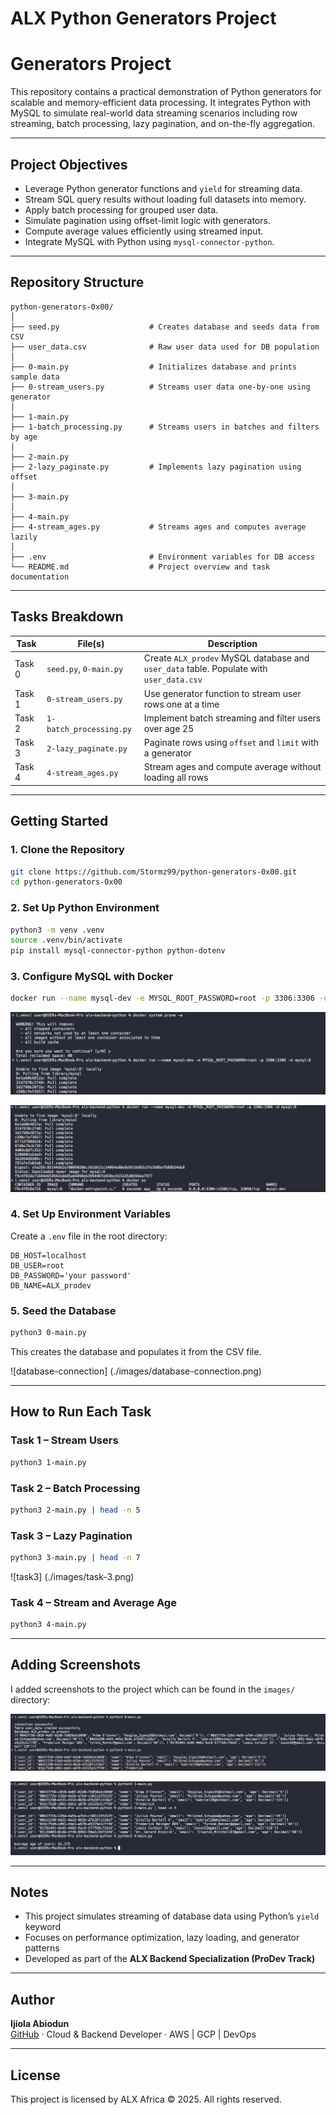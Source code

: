 # ALX Python Generators Project

# Generators Project

This repository contains a practical demonstration of Python generators for scalable and memory-efficient data processing. It integrates Python with MySQL to simulate real-world data streaming scenarios including row streaming, batch processing, lazy pagination, and on-the-fly aggregation.

---

## Project Objectives

- Leverage Python generator functions and `yield` for streaming data.
- Stream SQL query results without loading full datasets into memory.
- Apply batch processing for grouped user data.
- Simulate pagination using offset-limit logic with generators.
- Compute average values efficiently using streamed input.
- Integrate MySQL with Python using `mysql-connector-python`.

---

## Repository Structure

```
python-generators-0x00/
│
├── seed.py                    # Creates database and seeds data from CSV
├── user_data.csv              # Raw user data used for DB population
│
├── 0-main.py                  # Initializes database and prints sample data
├── 0-stream_users.py          # Streams user data one-by-one using generator
│
├── 1-main.py
├── 1-batch_processing.py      # Streams users in batches and filters by age
│
├── 2-main.py
├── 2-lazy_paginate.py         # Implements lazy pagination using offset
│
├── 3-main.py
│
├── 4-main.py
├── 4-stream_ages.py           # Streams ages and computes average lazily
│
├── .env                       # Environment variables for DB access
└── README.md                  # Project overview and task documentation
```

---

## Tasks Breakdown

| Task    | File(s)                        | Description                                                                 |
|---------|-------------------------------|-----------------------------------------------------------------------------|
| Task 0  | `seed.py`, `0-main.py`         | Create `ALX_prodev` MySQL database and `user_data` table. Populate with `user_data.csv` |
| Task 1  | `0-stream_users.py`            | Use generator function to stream user rows one at a time                    |
| Task 2  | `1-batch_processing.py`        | Implement batch streaming and filter users over age 25                      |
| Task 3  | `2-lazy_paginate.py`           | Paginate rows using `offset` and `limit` with a generator                   |
| Task 4  | `4-stream_ages.py`             | Stream ages and compute average without loading all rows                   |

---

## Getting Started

### 1. Clone the Repository
```bash
git clone https://github.com/Stormz99/python-generators-0x00.git
cd python-generators-0x00
```

### 2. Set Up Python Environment
```bash
python3 -m venv .venv
source .venv/bin/activate
pip install mysql-connector-python python-dotenv
```

### 3. Configure MySQL with Docker
```bash
docker run --name mysql-dev -e MYSQL_ROOT_PASSWORD=root -p 3306:3306 -d mysql:8
```
![docker_pull_mySQL](./images//docker-pull-of-my-sql.png)


![docker-pull-complete](./images/docker-pull-complete.png)

### 4. Set Up Environment Variables
Create a `.env` file in the root directory:
```env
DB_HOST=localhost
DB_USER=root
DB_PASSWORD='your password'
DB_NAME=ALX_prodev
```

### 5. Seed the Database
```bash
python3 0-main.py
```
This creates the database and populates it from the CSV file.

![database-connection] (./images/database-connection.png)


---

## How to Run Each Task

### Task 1 – Stream Users
```bash
python3 1-main.py
```

### Task 2 – Batch Processing
```bash
python3 2-main.py | head -n 5
```

### Task 3 – Lazy Pagination
```bash
python3 3-main.py | head -n 7
```
![task3] (./images/task-3.png)


### Task 4 – Stream and Average Age
```bash
python3 4-main.py
```

---

## Adding Screenshots

I added screenshots to the project which can be found in the `images/` directory:


![full-task1](./images/full-task1.png)

![full-task2](./images/full-task2.png)

---

## Notes

- This project simulates streaming of database data using Python’s `yield` keyword
- Focuses on performance optimization, lazy loading, and generator patterns
- Developed as part of the **ALX Backend Specialization (ProDev Track)**

---

## Author

**Ijiola Abiodun**  
[GitHub](https://github.com/Stormz99) · Cloud & Backend Developer · AWS | GCP | DevOps

---

## License

This project is licensed by ALX Africa © 2025. All rights reserved.
